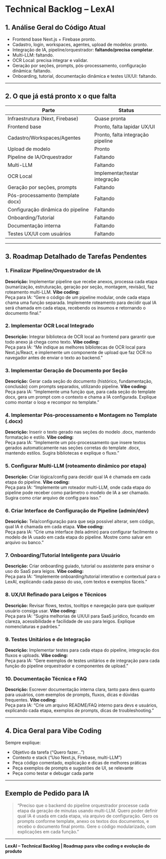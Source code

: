 # Technical Backlog – LexAI

## 1. Análise Geral do Código Atual

- Frontend base Next.js + Firebase pronto.
- Cadastro, login, workspaces, agentes, upload de modelos: pronto.
- Integração de IA, pipeline/orquestrador: **faltando/precisa completar**.
- Multi-LLM: faltando.
- OCR Local: precisa integrar e validar.
- Geração por seções, prompts, pós-processamento, configuração dinâmica: faltando.
- Onboarding, tutorial, documentação dinâmica e testes UX/UI: faltando.

---

## 2. O que já está pronto x o que falta

| Parte                             | Status     |
|-----------------------------------|------------|
| Infraestrutura (Next, Firebase)   | Quase pronta |
| Frontend base                     | Pronto, falta lapidar UX/UI |
| Cadastro/Workspaces/Agentes       | Pronto, falta integração pipeline |
| Upload de modelo                  | Pronto     |
| Pipeline de IA/Orquestrador       | Faltando   |
| Multi-LLM                         | Faltando   |
| OCR Local                         | Implementar/testar integração |
| Geração por seções, prompts       | Faltando   |
| Pós-processamento (template docx) | Faltando   |
| Configuração dinâmica do pipeline | Faltando   |
| Onboarding/Tutorial               | Faltando   |
| Documentação interna              | Faltando   |
| Testes UX/UI com usuários         | Faltando   |

---

## 3. Roadmap Detalhado de Tarefas Pendentes

### 1. Finalizar Pipeline/Orquestrador de IA
**Descrição:** Implementar pipeline que recebe anexos, processa cada etapa (sumarização, estruturação, geração por seção, montagem, revisão), faz roteamento multi-LLM.
**Vibe coding:**  
Peça para IA: “Gere o código de um pipeline modular, onde cada etapa chama uma função separada. Implemente roteamento para decidir qual IA será chamada em cada etapa, recebendo os insumos e retornando o documento final.”

### 2. Implementar OCR Local Integrado
**Descrição:** Integrar biblioteca de OCR local ao frontend para garantir que todo anexo já chega como texto.
**Vibe coding:**  
Peça para IA: “Me indique as melhores bibliotecas de OCR local para Next.js/React, e implemente um componente de upload que faz OCR no navegador antes de enviar o texto ao backend.”

### 3. Implementar Geração de Documento por Seção
**Descrição:** Gerar cada seção do documento (histórico, fundamentação, conclusão) com prompts separados, utilizando pipeline.
**Vibe coding:**  
Peça para IA: “Implemente uma função que, para cada seção do template docx, gera um prompt com o contexto e chama a IA configurada. Explique como montar o loop e recompor no template.”

### 4. Implementar Pós-processamento e Montagem no Template (.docx)
**Descrição:** Inserir o texto gerado nas seções do modelo .docx, mantendo formatação e estilo.
**Vibe coding:**  
Peça para IA: “Implemente um pós-processamento que insere textos gerados automaticamente nas seções corretas do template .docx, mantendo estilos. Sugira bibliotecas e explique o fluxo.”

### 5. Configurar Multi-LLM (roteamento dinâmico por etapa)
**Descrição:** Criar lógica/config para decidir qual IA é chamada em cada etapa do pipeline.
**Vibe coding:**  
Peça para IA: “Implemente um roteador multi-LLM, onde cada etapa do pipeline pode receber como parâmetro o modelo de IA a ser chamado. Sugira como criar arquivo de config para isso.”

### 6. Criar Interface de Configuração de Pipeline (admin/dev)
**Descrição:** Tela/configuração para que seja possível alterar, sem código, qual IA é chamada em cada etapa.
**Vibe coding:**  
Peça para IA: “Crie uma interface (tela admin) para configurar facilmente o modelo de IA usado em cada etapa do pipeline. Mostre como salvar em arquivo ou banco.”

### 7. Onboarding/Tutorial Inteligente para Usuário
**Descrição:** Criar onboarding guiado, tutorial ou assistente para ensinar o uso do SaaS para leigos.
**Vibe coding:**  
Peça para IA: “Implemente onboarding/tutorial interativo e contextual para o LexAI, explicando cada passo do uso, com textos e exemplos fáceis.”

### 8. UX/UI Refinado para Leigos e Técnicos
**Descrição:** Revisar flows, textos, tooltips e navegação para que qualquer usuário consiga usar.
**Vibe coding:**  
Peça para IA: “Sugira melhorias de UX/UI para SaaS jurídico, focando em clareza, acessibilidade e facilidade de uso para leigos. Explique nomenclaturas e padrões.”

### 9. Testes Unitários e de Integração
**Descrição:** Implementar testes para cada etapa do pipeline, integração dos fluxos e uploads.
**Vibe coding:**  
Peça para IA: “Gere exemplos de testes unitários e de integração para cada função do pipeline orquestrador e componentes de upload.”

### 10. Documentação Técnica e FAQ
**Descrição:** Escrever documentação interna clara, tanto para devs quanto para usuários, com exemplos de prompts, fluxos, dicas e dúvidas frequentes.
**Vibe coding:**  
Peça para IA: “Crie um arquivo README/FAQ interno para devs e usuários, explicando cada etapa, exemplos de prompts, dicas de troubleshooting.”

---

## 4. Dica Geral para Vibe Coding

Sempre explique:
- Objetivo da tarefa (“Quero fazer...”)
- Contexto e stack (“Uso Next.js, Firebase, multi-LLM”)
- Peça código comentado, explicação e dicas de melhores práticas
- Peça exemplos de prompts e sugestões de UI, se relevante
- Peça como testar e debugar cada parte

---

## Exemplo de Pedido para IA

> “Preciso que o backend do pipeline orquestrador processe cada etapa da geração de minutas usando multi-LLM. Quero poder definir qual IA é usada em cada etapa, via arquivo de configuração. Gero os prompts conforme template, anexo os textos dos documentos, e recebo o documento final pronto. Gere o código modularizado, com explicações em cada função.”

---

**LexAI – Technical Backlog | Roadmap para vibe coding e evolução do produto**
